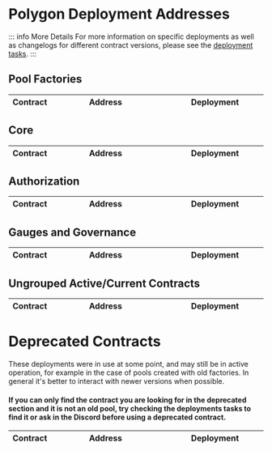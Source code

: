 

# Polygon Deployment Addresses

::: info More Details
For more information on specific deployments as well as changelogs for different contract versions, please see the [deployment tasks](https://github.com/balancer/balancer-deployments/tree/master/tasks).
:::

## Pool Factories

| Contract                         | Address                                                                                                                       | Deployment                                                                                                                                  |
|:---------------------------------|:------------------------------------------------------------------------------------------------------------------------------|:--------------------------------------------------------------------------------------------------------------------------------------------|


## Core

| Contract                       | Address                                                                                                                       | Deployment                                                                                                                                                  |
|:-------------------------------|:------------------------------------------------------------------------------------------------------------------------------|:------------------------------------------------------------------------------------------------------------------------------------------------------------|


## Authorization

| Contract                        | Address                                                                                                                       | Deployment                                                                                                                                          |
|:--------------------------------|:------------------------------------------------------------------------------------------------------------------------------|:----------------------------------------------------------------------------------------------------------------------------------------------------|


## Gauges and Governance

| Contract                        | Address                                                                                                                       | Deployment                                                                                                                                          |
|:--------------------------------|:------------------------------------------------------------------------------------------------------------------------------|:----------------------------------------------------------------------------------------------------------------------------------------------------|


## Ungrouped Active/Current Contracts
    
    
| Contract                                       | Address                                                                                                                       | Deployment                                                                                                                                              |
|:-----------------------------------------------|:------------------------------------------------------------------------------------------------------------------------------|:--------------------------------------------------------------------------------------------------------------------------------------------------------|

    
    
# Deprecated Contracts

These deployments were in use at some point, and may still be in active operation, for example in the case of pools created with old factories.  In general it's better to interact with newer versions when possible.

#### If you can only find the contract you are looking for in the deprecated section and it is not an old pool, try checking the deployments tasks to find it or ask in the Discord before using a deprecated contract.

    
| Contract                          | Address                                                                                                                       | Deployment                                                                                                                                            |
|:----------------------------------|:------------------------------------------------------------------------------------------------------------------------------|:------------------------------------------------------------------------------------------------------------------------------------------------------|

    
<style scoped>
table {
    display: table;
    width: 100%;
}
table th:first-of-type, td:first-of-type {
    width: 30%;
}
table th:nth-of-type(2) {
    width: 40%;
}
td {
    max-width: 0;
    overflow: hidden;
}
</style>


